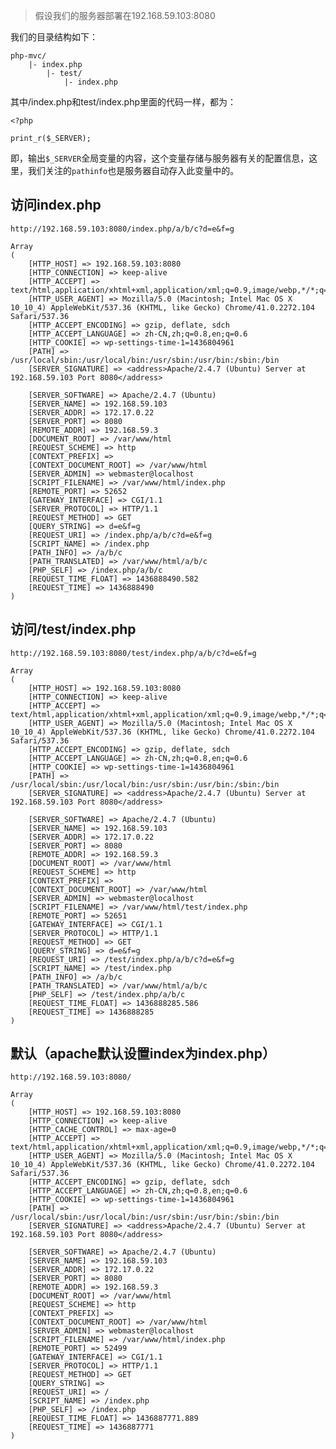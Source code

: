 >假设我们的服务器部署在192.168.59.103:8080

我们的目录结构如下：

    php-mvc/
        |- index.php
            |- test/
                |- index.php

其中/index.php和test/index.php里面的代码一样，都为：

    <?php

    print_r($_SERVER);

即，输出`$_SERVER`全局变量的内容，这个变量存储与服务器有关的配置信息，这里，我们关注的`pathinfo`也是服务器自动存入此变量中的。


访问index.php
---

`http://192.168.59.103:8080/index.php/a/b/c?d=e&f=g`

    Array
    (
        [HTTP_HOST] => 192.168.59.103:8080
        [HTTP_CONNECTION] => keep-alive
        [HTTP_ACCEPT] => text/html,application/xhtml+xml,application/xml;q=0.9,image/webp,*/*;q=0.8
        [HTTP_USER_AGENT] => Mozilla/5.0 (Macintosh; Intel Mac OS X 10_10_4) AppleWebKit/537.36 (KHTML, like Gecko) Chrome/41.0.2272.104 Safari/537.36
        [HTTP_ACCEPT_ENCODING] => gzip, deflate, sdch
        [HTTP_ACCEPT_LANGUAGE] => zh-CN,zh;q=0.8,en;q=0.6
        [HTTP_COOKIE] => wp-settings-time-1=1436804961
        [PATH] => /usr/local/sbin:/usr/local/bin:/usr/sbin:/usr/bin:/sbin:/bin
        [SERVER_SIGNATURE] => <address>Apache/2.4.7 (Ubuntu) Server at 192.168.59.103 Port 8080</address>

        [SERVER_SOFTWARE] => Apache/2.4.7 (Ubuntu)
        [SERVER_NAME] => 192.168.59.103
        [SERVER_ADDR] => 172.17.0.22
        [SERVER_PORT] => 8080
        [REMOTE_ADDR] => 192.168.59.3
        [DOCUMENT_ROOT] => /var/www/html
        [REQUEST_SCHEME] => http
        [CONTEXT_PREFIX] => 
        [CONTEXT_DOCUMENT_ROOT] => /var/www/html
        [SERVER_ADMIN] => webmaster@localhost
        [SCRIPT_FILENAME] => /var/www/html/index.php
        [REMOTE_PORT] => 52652
        [GATEWAY_INTERFACE] => CGI/1.1
        [SERVER_PROTOCOL] => HTTP/1.1
        [REQUEST_METHOD] => GET
        [QUERY_STRING] => d=e&f=g
        [REQUEST_URI] => /index.php/a/b/c?d=e&f=g
        [SCRIPT_NAME] => /index.php
        [PATH_INFO] => /a/b/c
        [PATH_TRANSLATED] => /var/www/html/a/b/c
        [PHP_SELF] => /index.php/a/b/c
        [REQUEST_TIME_FLOAT] => 1436888490.582
        [REQUEST_TIME] => 1436888490
    )


访问/test/index.php
---

`http://192.168.59.103:8080/test/index.php/a/b/c?d=e&f=g`

    Array
    (
        [HTTP_HOST] => 192.168.59.103:8080
        [HTTP_CONNECTION] => keep-alive
        [HTTP_ACCEPT] => text/html,application/xhtml+xml,application/xml;q=0.9,image/webp,*/*;q=0.8
        [HTTP_USER_AGENT] => Mozilla/5.0 (Macintosh; Intel Mac OS X 10_10_4) AppleWebKit/537.36 (KHTML, like Gecko) Chrome/41.0.2272.104 Safari/537.36
        [HTTP_ACCEPT_ENCODING] => gzip, deflate, sdch
        [HTTP_ACCEPT_LANGUAGE] => zh-CN,zh;q=0.8,en;q=0.6
        [HTTP_COOKIE] => wp-settings-time-1=1436804961
        [PATH] => /usr/local/sbin:/usr/local/bin:/usr/sbin:/usr/bin:/sbin:/bin
        [SERVER_SIGNATURE] => <address>Apache/2.4.7 (Ubuntu) Server at 192.168.59.103 Port 8080</address>

        [SERVER_SOFTWARE] => Apache/2.4.7 (Ubuntu)
        [SERVER_NAME] => 192.168.59.103
        [SERVER_ADDR] => 172.17.0.22
        [SERVER_PORT] => 8080
        [REMOTE_ADDR] => 192.168.59.3
        [DOCUMENT_ROOT] => /var/www/html
        [REQUEST_SCHEME] => http
        [CONTEXT_PREFIX] => 
        [CONTEXT_DOCUMENT_ROOT] => /var/www/html
        [SERVER_ADMIN] => webmaster@localhost
        [SCRIPT_FILENAME] => /var/www/html/test/index.php
        [REMOTE_PORT] => 52651
        [GATEWAY_INTERFACE] => CGI/1.1
        [SERVER_PROTOCOL] => HTTP/1.1
        [REQUEST_METHOD] => GET
        [QUERY_STRING] => d=e&f=g
        [REQUEST_URI] => /test/index.php/a/b/c?d=e&f=g
        [SCRIPT_NAME] => /test/index.php
        [PATH_INFO] => /a/b/c
        [PATH_TRANSLATED] => /var/www/html/a/b/c
        [PHP_SELF] => /test/index.php/a/b/c
        [REQUEST_TIME_FLOAT] => 1436888285.586
        [REQUEST_TIME] => 1436888285
    )


默认（apache默认设置index为index.php）
---

`http://192.168.59.103:8080/`

    Array
    (
        [HTTP_HOST] => 192.168.59.103:8080
        [HTTP_CONNECTION] => keep-alive
        [HTTP_CACHE_CONTROL] => max-age=0
        [HTTP_ACCEPT] => text/html,application/xhtml+xml,application/xml;q=0.9,image/webp,*/*;q=0.8
        [HTTP_USER_AGENT] => Mozilla/5.0 (Macintosh; Intel Mac OS X 10_10_4) AppleWebKit/537.36 (KHTML, like Gecko) Chrome/41.0.2272.104 Safari/537.36
        [HTTP_ACCEPT_ENCODING] => gzip, deflate, sdch
        [HTTP_ACCEPT_LANGUAGE] => zh-CN,zh;q=0.8,en;q=0.6
        [HTTP_COOKIE] => wp-settings-time-1=1436804961
        [PATH] => /usr/local/sbin:/usr/local/bin:/usr/sbin:/usr/bin:/sbin:/bin
        [SERVER_SIGNATURE] => <address>Apache/2.4.7 (Ubuntu) Server at 192.168.59.103 Port 8080</address>

        [SERVER_SOFTWARE] => Apache/2.4.7 (Ubuntu)
        [SERVER_NAME] => 192.168.59.103
        [SERVER_ADDR] => 172.17.0.22
        [SERVER_PORT] => 8080
        [REMOTE_ADDR] => 192.168.59.3
        [DOCUMENT_ROOT] => /var/www/html
        [REQUEST_SCHEME] => http
        [CONTEXT_PREFIX] => 
        [CONTEXT_DOCUMENT_ROOT] => /var/www/html
        [SERVER_ADMIN] => webmaster@localhost
        [SCRIPT_FILENAME] => /var/www/html/index.php
        [REMOTE_PORT] => 52499
        [GATEWAY_INTERFACE] => CGI/1.1
        [SERVER_PROTOCOL] => HTTP/1.1
        [REQUEST_METHOD] => GET
        [QUERY_STRING] => 
        [REQUEST_URI] => /
        [SCRIPT_NAME] => /index.php
        [PHP_SELF] => /index.php
        [REQUEST_TIME_FLOAT] => 1436887771.889
        [REQUEST_TIME] => 1436887771
    )
